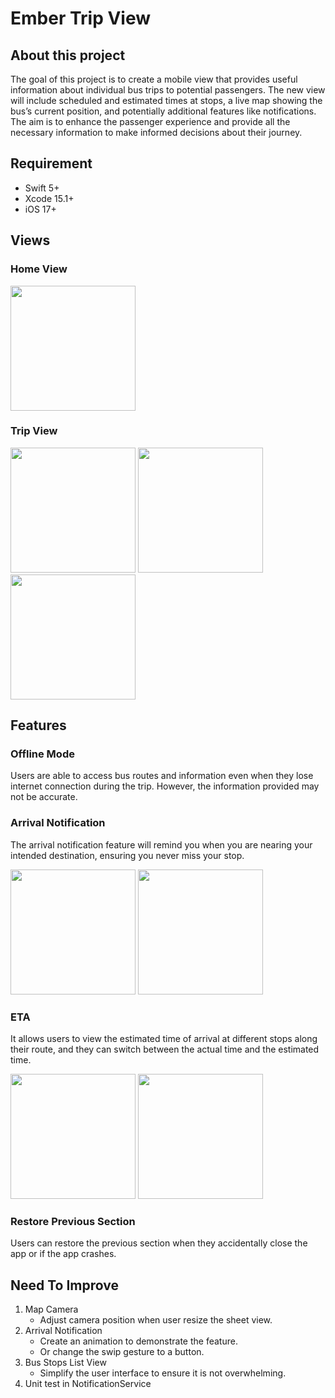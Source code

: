 # Ember Trip View

## About this project
The goal of this project is to create a mobile view that provides useful information about individual bus trips to potential passengers. The new view will include scheduled and estimated times at stops, a live map showing the bus’s current position, and potentially additional features like notifications. The aim is to enhance the passenger experience and provide all the necessary information to make informed decisions about their journey.

## Requirement 
- Swift 5+
- Xcode 15.1+
- iOS 17+

## Views

### Home View

<p>
  <img src="https://github.com/ElvisWong213/EmberTrip/assets/40566101/0490c0f4-4892-475b-be2c-c790e75f55c0" width="200"/>
</p>


### Trip View
<p>
  <img src="https://github.com/ElvisWong213/EmberTrip/assets/40566101/c151439b-5898-4786-a2f8-98ab62c61a43" width="200"/>
  <img src="https://github.com/ElvisWong213/EmberTrip/assets/40566101/263bbbbe-3f14-4a50-9b4e-e7cdaafd92dc" width="200"/>
  <img src="https://github.com/ElvisWong213/EmberTrip/assets/40566101/0e939c75-4b67-4036-9c89-ebc726672c22" width="200"/>
</p>

## Features

### Offline Mode
Users are able to access bus routes and information even when they lose internet connection during the trip. However, the information provided may not be accurate.

[](https://github.com/ElvisWong213/EmberTrip/assets/40566101/69ff595f-53ed-4dfc-8fd2-b1fc0df9afa5)

### Arrival Notification
The arrival notification feature will remind you when you are nearing your intended destination, ensuring you never miss your stop.
<p>
  <img src="https://github.com/ElvisWong213/EmberTrip/assets/40566101/614fac16-18dc-48bd-9b14-6c2982c46297" width="200"/>
  <img src="https://github.com/ElvisWong213/EmberTrip/assets/40566101/7b68a7ec-9c54-424f-9711-1e4c1bf380ca" width="200"/>
</p>

### ETA
It allows users to view the estimated time of arrival at different stops along their route, and they can switch between the actual time and the estimated time.
<p>
  <img src="https://github.com/ElvisWong213/EmberTrip/assets/40566101/7484f0eb-5a94-4436-a18b-2eee211e8c80" width="200"/>
  <img src="https://github.com/ElvisWong213/EmberTrip/assets/40566101/a6af720c-089e-4fd3-bb97-e8bb301e0218" width="200"/>
</p>

### Restore Previous Section
Users can restore the previous section when they accidentally close the app or if the app crashes.

[](https://github.com/ElvisWong213/EmberTrip/assets/40566101/26032770-c41e-43b4-8cfc-5bf7002a9210)

## Need To Improve 
1. Map Camera
   - Adjust camera position when user resize the sheet view.
2. Arrival Notification
   - Create an animation to demonstrate the feature.
   - Or change the swip gesture to a button.
3. Bus Stops List View
   - Simplify the user interface to ensure it is not overwhelming.
4. Unit test in NotificationService

